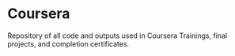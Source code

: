 # Coursera
Repository of all code and outputs used in Coursera Trainings, final projects, and completion certificates.
